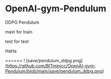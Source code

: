 # OpenAI-gym-Pendulum

DDPG Pendulum 

main for train

test for test

HaHa

======
! [save/pendulum_ddpg.png] (https://github.com/BITminicc/OpenAI-gym-Pendulum/blob/main/save/pendulum_ddpg.png)
